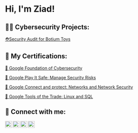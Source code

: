 <h1>Hi, I'm Ziad!</h1>

<h2>👨‍💻 Cybersecurity Projects:</h2>
<p><a href="https://github.com/zizoaa/Security_Audit_for_Botium_Toys" target="_blank">⛑️Security Audit for Botium Toys</a></p>
<h2>🧐 My Certifications:</h2>

<a href="https://coursera.org/share/ea06315d5d9fe29e81c8a43dd0d5dfda" target="_blank">🍒 Google Foundation of Cybersecurity</a>
<p><a href="https://coursera.org/share/2f7a6199c0e3601ca07e8b5a9ac8074e" target="_blank">🍒 Google Play It Safe: Manage Security Risks</a></p>
<p><a href="https://coursera.org/share/9695d628566b288e1175b3c9ae17b7fe" target="_blank">🍒 Google Connect and protect: Networks and Network Security </a></p>
<p><a href="https://coursera.org/share/1602636b73ea5ebe7a33f9b9d360f7be">🍒 Google Tools of the Trade: Linux and SQL </a></p>

<h2>🤳 Connect with me:</h2>


<a href="https://www.linkedin.com/in/ziad-ayman-6a5298248/" target="_blank" rel="noopener noreferrer">
  <img align="left" alt="LinkedIn" width="22px" src="https://cdn.jsdelivr.net/npm/simple-icons@v3/icons/linkedin.svg" />
</a>

<a href="https://www.instagram.com/ziad.ayman.71/" target="_blank" rel="noopener noreferrer">
  <img align="left" alt="Instagram" width="22px" src="https://cdn.jsdelivr.net/npm/simple-icons@v3/icons/instagram.svg" />
</a>

<a href="https://api.whatsapp.com/send?phone=201272624687" target="_blank" rel="noopener noreferrer">
  <img align="left" alt="WhatsApp" width="22px" src="https://cdn.jsdelivr.net/npm/simple-icons@v3/icons/whatsapp.svg" />
</a>
<a href="https://www.facebook.com/ziad.ayman.71" target="_blank" rel="noopener noreferrer">
  <img align="left" alt="Facebook" width="22px" src="https://cdn.jsdelivr.net/npm/simple-icons@v3/icons/facebook.svg" />
</a>

